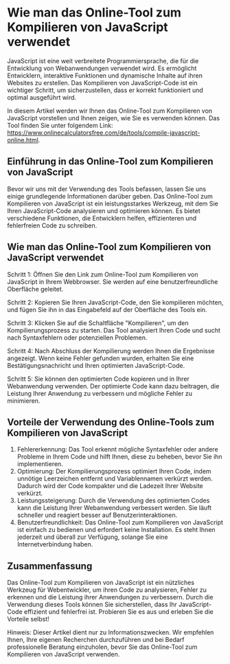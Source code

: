 Wie man das Online-Tool zum Kompilieren von JavaScript verwendet
================================================================

JavaScript ist eine weit verbreitete Programmiersprache, die für die Entwicklung von Webanwendungen verwendet wird. Es ermöglicht Entwicklern, interaktive Funktionen und dynamische Inhalte auf ihren Websites zu erstellen. Das Kompilieren von JavaScript-Code ist ein wichtiger Schritt, um sicherzustellen, dass er korrekt funktioniert und optimal ausgeführt wird.

In diesem Artikel werden wir Ihnen das Online-Tool zum Kompilieren von JavaScript vorstellen und Ihnen zeigen, wie Sie es verwenden können. Das Tool finden Sie unter folgendem Link: <https://www.onlinecalculatorsfree.com/de/tools/compile-javascript-online.html>.

Einführung in das Online-Tool zum Kompilieren von JavaScript
------------------------------------------------------------

Bevor wir uns mit der Verwendung des Tools befassen, lassen Sie uns einige grundlegende Informationen darüber geben. Das Online-Tool zum Kompilieren von JavaScript ist ein leistungsstarkes Werkzeug, mit dem Sie Ihren JavaScript-Code analysieren und optimieren können. Es bietet verschiedene Funktionen, die Entwicklern helfen, effizienteren und fehlerfreien Code zu schreiben.

Wie man das Online-Tool zum Kompilieren von JavaScript verwendet
----------------------------------------------------------------

Schritt 1: Öffnen Sie den Link zum Online-Tool zum Kompilieren von JavaScript in Ihrem Webbrowser. Sie werden auf eine benutzerfreundliche Oberfläche geleitet.

Schritt 2: Kopieren Sie Ihren JavaScript-Code, den Sie kompilieren möchten, und fügen Sie ihn in das Eingabefeld auf der Oberfläche des Tools ein.

Schritt 3: Klicken Sie auf die Schaltfläche "Kompilieren", um den Kompilierungsprozess zu starten. Das Tool analysiert Ihren Code und sucht nach Syntaxfehlern oder potenziellen Problemen.

Schritt 4: Nach Abschluss der Kompilierung werden Ihnen die Ergebnisse angezeigt. Wenn keine Fehler gefunden wurden, erhalten Sie eine Bestätigungsnachricht und Ihren optimierten JavaScript-Code.

Schritt 5: Sie können den optimierten Code kopieren und in Ihrer Webanwendung verwenden. Der optimierte Code kann dazu beitragen, die Leistung Ihrer Anwendung zu verbessern und mögliche Fehler zu minimieren.

Vorteile der Verwendung des Online-Tools zum Kompilieren von JavaScript
-----------------------------------------------------------------------

1. Fehlererkennung: Das Tool erkennt mögliche Syntaxfehler oder andere Probleme in Ihrem Code und hilft Ihnen, diese zu beheben, bevor Sie ihn implementieren.
2. Optimierung: Der Kompilierungsprozess optimiert Ihren Code, indem unnötige Leerzeichen entfernt und Variablennamen verkürzt werden. Dadurch wird der Code kompakter und die Ladezeit Ihrer Website verkürzt.
3. Leistungssteigerung: Durch die Verwendung des optimierten Codes kann die Leistung Ihrer Webanwendung verbessert werden. Sie läuft schneller und reagiert besser auf Benutzerinteraktionen.
4. Benutzerfreundlichkeit: Das Online-Tool zum Kompilieren von JavaScript ist einfach zu bedienen und erfordert keine Installation. Es steht Ihnen jederzeit und überall zur Verfügung, solange Sie eine Internetverbindung haben.

Zusammenfassung
---------------

Das Online-Tool zum Kompilieren von JavaScript ist ein nützliches Werkzeug für Webentwickler, um ihren Code zu analysieren, Fehler zu erkennen und die Leistung ihrer Anwendungen zu verbessern. Durch die Verwendung dieses Tools können Sie sicherstellen, dass Ihr JavaScript-Code effizient und fehlerfrei ist. Probieren Sie es aus und erleben Sie die Vorteile selbst!

Hinweis: Dieser Artikel dient nur zu Informationszwecken. Wir empfehlen Ihnen, Ihre eigenen Recherchen durchzuführen und bei Bedarf professionelle Beratung einzuholen, bevor Sie das Online-Tool zum Kompilieren von JavaScript verwenden.